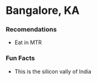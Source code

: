 # Bangalore, KA

### Recomendations
- Eat in MTR

### Fun Facts
- This is the silicon vally of India
